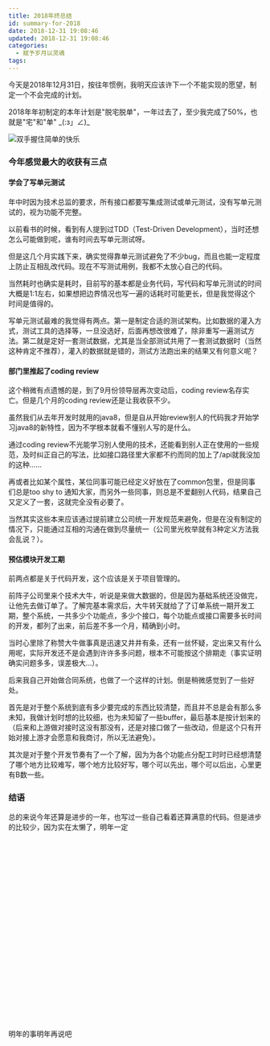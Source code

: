```yaml
---
title: 2018年终总结
id: summary-for-2018
date: 2018-12-31 19:08:46
updated: 2018-12-31 19:08:46
categories:
  - 赋予岁月以灵魂
tags:
---
```

今天是2018年12月31日，按往年惯例，我明天应该许下一个不能实现的愿望，制定一个不会完成的计划。

2018年年初制定的本年计划是"脱宅脱单"，一年过去了，至少我完成了50%，也就是"宅"和"单" \_(:з」∠)\_

![双手握住简单的快乐](http://cdn.standbyside.com/emoticon/people/umaru-life-style.jpeg)

<!-- more -->

### 今年感觉最大的收获有三点

#### 学会了写单元测试

年中时因为技术总监的要求，所有接口都要写集成测试或单元测试，没有写单元测试的，视为功能不完整。

以前看书的时候，看到有人提到过TDD（Test-Driven Development），当时还想怎么可能做到呢，谁有时间去写单元测试呀。

但是这几个月实践下来，确实觉得靠单元测试避免了不少bug，而且也能一定程度上防止互相乱改代码。现在不写测试用例，我都不太放心自己的代码。

当然耗时也确实是耗时，目前写的基本都是业务代码，写代码和写单元测试的时间大概是1:1左右，如果想把边界情况也写一遍的话耗时可能更长，但是我觉得这个时间是值得的。

写单元测试最难的我觉得有两点。第一是制定合适的测试架构。比如数据的灌入方式，测试工具的选择等，一旦没选好，后面再想改很难了，除非重写一遍测试方法。第二就是定好一套测试数据，尤其是当全部测试共用了一套测试数据时（当然这种肯定不推荐），灌入的数据就是错的，测试方法跑出来的结果又有何意义呢？

#### 部门里推起了coding review

这个稍微有点遗憾的是，到了9月份领导层再次变动后，coding review名存实亡。但是几个月的coding review还是让我收获不少。

虽然我们从去年开发时就用的java8，但是自从开始review别人的代码我才开始学习java8的新特性，因为不学根本就看不懂别人写的是什么。

通过coding review不光能学习别人使用的技术，还能看到别人正在使用的一些规范，及时纠正自己的写法，比如接口路径里大家都不约而同的加上了/api就我没加的这种......

再或者比如某个属性，某位同事可能已经定义好放在了common包里，但是同事们总是too shy to 通知大家，而另外一些同事，则总是不爱翻别人代码，结果自己又定义了一套，这就完全没有必要了。

当然其实这些本来应该通过提前建立公司统一开发规范来避免，但是在没有制定的情况下，只能通过互相的沟通在做到尽量统一（公司里光枚举就有3种定义方法我会乱说？）。

#### 预估模块开发工期

前两点都是关于代码开发，这个应该是关于项目管理的。

前阵子公司里来个技术大牛，听说是来做大数据的，但是因为基础系统还没做完，让他先去做订单了。了解完基本需求后，大牛转天就给了了订单系统一期开发工期，整个系统，一共多少个功能点，多少个接口，每个功能点或接口需要多长时间的开发，都列了出来，前后差不多一个月，精确到小时。

当时心里除了称赞大牛做事真是迅速又井井有条，还有一丝怀疑，定出来又有什么用呢，实际开发还不是会遇到许许多多问题，根本不可能按这个排期走（事实证明确实问题多多，误差极大...）。

后来我自己开始做合同系统，也做了一个这样的计划。倒是稍微感觉到了一些好处。

首先是对于整个系统到底有多少要完成的东西比较清楚，而且并不总是会有那么多未知，我做计划时想的比较细，也为未知留了一些buffer，最后基本是按计划来的（后来和上游做对接时这没有那没有，还是对接口做了一些改动，但是这个只有开始对接上游才会愿意和我商讨，所以无法避免）。

其次是对于整个开发节奏有了一个了解，因为为各个功能点分配工时时已经想清楚了哪个地方比较难写，哪个地方比较好写，哪个可以先出，哪个可以后出，心里更有B数一些。

### 结语

总的来说今年还算是进步的一年，也写过一些自己看着还算满意的代码。但是进步的比较少，因为实在太懒了，明年一定
<br/><br/><br/><br/><br/><br/><br/><br/><br/><br/><br/><br/>
<br/><br/><br/><br/><br/><br/><br/><br/><br/><br/><br/><br/>
明年的事明年再说吧
